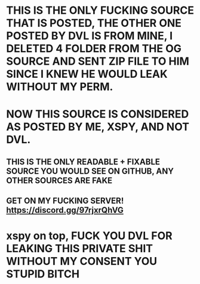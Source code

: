 # THIS IS THE ONLY FUCKING SOURCE THAT IS POSTED, THE OTHER ONE POSTED BY DVL IS FROM MINE, I DELETED 4 FOLDER FROM THE OG SOURCE AND SENT ZIP FILE TO HIM SINCE I KNEW HE WOULD LEAK WITHOUT MY PERM.
# NOW THIS SOURCE IS CONSIDERED AS POSTED BY ME, XSPY, AND NOT DVL.

## THIS IS THE ONLY READABLE + FIXABLE SOURCE YOU WOULD SEE ON GITHUB, ANY OTHER SOURCES ARE __FAKE__

## GET ON MY FUCKING SERVER! https://discord.gg/97rjxrQhVG

# xspy on top, FUCK YOU DVL FOR LEAKING THIS PRIVATE SHIT WITHOUT MY CONSENT YOU STUPID BITCH
